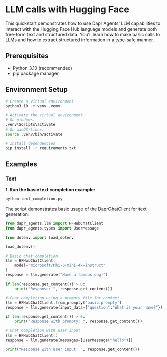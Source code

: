 # LLM calls with Hugging Face

This quickstart demonstrates how to use Dapr Agents' LLM capabilities to interact with the Hugging Face Hub language models and generate both free-form text and structured data. You'll learn how to make basic calls to LLMs and how to extract structured information in a type-safe manner.

## Prerequisites

- Python 3.10 (recommended)
- pip package manager

## Environment Setup

```bash
# Create a virtual environment
python3.10 -m venv .venv

# Activate the virtual environment 
# On Windows:
.venv\Scripts\activate
# On macOS/Linux:
source .venv/bin/activate

# Install dependencies
pip install -r requirements.txt
```

## Examples

### Text

**1. Run the basic text completion example:**

<!-- STEP
name: Run text completion example
expected_stdout_lines:
  - "Response:"
  - "Response with prompty:"
  - "Response with user input:"
timeout_seconds: 30
output_match_mode: substring
-->
```bash
python text_completion.py
```
<!-- END_STEP -->

The script demonstrates basic usage of the DaprChatClient for text generation:

```python
from dapr_agents.llm import HFHubChatClient
from dapr_agents.types import UserMessage

from dotenv import load_dotenv

load_dotenv()

# Basic chat completion
llm = HFHubChatClient(
    model="microsoft/Phi-3-mini-4k-instruct"
)
response = llm.generate("Name a famous dog!")

if len(response.get_content()) > 0:
    print("Response: ", response.get_content())

# Chat completion using a prompty file for context
llm = HFHubChatClient.from_prompty('basic.prompty')
response = llm.generate(input_data={"question":"What is your name?"})

if len(response.get_content()) > 0:
    print("Response with prompty: ", response.get_content())

# Chat completion with user input
llm = HFHubChatClient()
response = llm.generate(messages=[UserMessage("hello")])

print("Response with user input: ", response.get_content())
```
